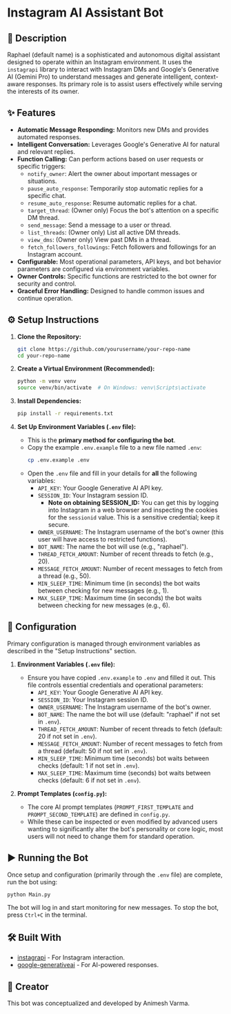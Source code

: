 # Instagram AI Assistant Bot

## 🤖 Description

Raphael (default name) is a sophisticated and autonomous digital assistant designed to operate within an Instagram environment. It uses the `instagrapi` library to interact with Instagram DMs and Google's Generative AI (Gemini Pro) to understand messages and generate intelligent, context-aware responses. Its primary role is to assist users effectively while serving the interests of its owner.

## ✨ Features

*   **Automatic Message Responding:** Monitors new DMs and provides automated responses.
*   **Intelligent Conversation:** Leverages Google's Generative AI for natural and relevant replies.
*   **Function Calling:** Can perform actions based on user requests or specific triggers:
    *   `notify_owner`: Alert the owner about important messages or situations.
    *   `pause_auto_response`: Temporarily stop automatic replies for a specific chat.
    *   `resume_auto_response`: Resume automatic replies for a chat.
    *   `target_thread`: (Owner only) Focus the bot's attention on a specific DM thread.
    *   `send_message`: Send a message to a user or thread.
    *   `list_threads`: (Owner only) List all active DM threads.
    *   `view_dms`: (Owner only) View past DMs in a thread.
    *   `fetch_followers_followings`: Fetch followers and followings for an Instagram account.
*   **Configurable:** Most operational parameters, API keys, and bot behavior parameters are configured via environment variables.
*   **Owner Controls:** Specific functions are restricted to the bot owner for security and control.
*   **Graceful Error Handling:** Designed to handle common issues and continue operation.

## ⚙️ Setup Instructions

1.  **Clone the Repository:**
    ```bash
    git clone https://github.com/yourusername/your-repo-name
    cd your-repo-name
    ```

2.  **Create a Virtual Environment (Recommended):**
    ```bash
    python -m venv venv
    source venv/bin/activate  # On Windows: venv\Scripts\activate
    ```

3.  **Install Dependencies:**
    ```bash
    pip install -r requirements.txt
    ```

4.  **Set Up Environment Variables (`.env` file):**
    *   This is the **primary method for configuring the bot**.
    *   Copy the example `.env.example` file to a new file named `.env`:
        ```bash
        cp .env.example .env
        ```
    *   Open the `.env` file and fill in your details for **all** the following variables:
        *   `API_KEY`: Your Google Generative AI API key.
        *   `SESSION_ID`: Your Instagram session ID.
            *   **Note on obtaining SESSION_ID:** You can get this by logging into Instagram in a web browser and inspecting the cookies for the `sessionid` value. This is a sensitive credential; keep it secure.
        *   `OWNER_USERNAME`: The Instagram username of the bot's owner (this user will have access to restricted functions).
        *   `BOT_NAME`: The name the bot will use (e.g., "raphael").
        *   `THREAD_FETCH_AMOUNT`: Number of recent threads to fetch (e.g., 20).
        *   `MESSAGE_FETCH_AMOUNT`: Number of recent messages to fetch from a thread (e.g., 50).
        *   `MIN_SLEEP_TIME`: Minimum time (in seconds) the bot waits between checking for new messages (e.g., 1).
        *   `MAX_SLEEP_TIME`: Maximum time (in seconds) the bot waits between checking for new messages (e.g., 6).

## 🔧 Configuration

Primary configuration is managed through environment variables as described in the "Setup Instructions" section.

1.  **Environment Variables (`.env` file):**
    *   Ensure you have copied `.env.example` to `.env` and filled it out. This file controls essential credentials and operational parameters:
        *   `API_KEY`: Your Google Generative AI API key.
        *   `SESSION_ID`: Your Instagram session ID.
        *   `OWNER_USERNAME`: The Instagram username of the bot's owner.
        *   `BOT_NAME`: The name the bot will use (default: "raphael" if not set in `.env`).
        *   `THREAD_FETCH_AMOUNT`: Number of recent threads to fetch (default: 20 if not set in `.env`).
        *   `MESSAGE_FETCH_AMOUNT`: Number of recent messages to fetch from a thread (default: 50 if not set in `.env`).
        *   `MIN_SLEEP_TIME`: Minimum time (seconds) bot waits between checks (default: 1 if not set in `.env`).
        *   `MAX_SLEEP_TIME`: Maximum time (seconds) bot waits between checks (default: 6 if not set in `.env`).

2.  **Prompt Templates (`config.py`):**
    *   The core AI prompt templates (`PROMPT_FIRST_TEMPLATE` and `PROMPT_SECOND_TEMPLATE`) are defined in `config.py`.
    *   While these can be inspected or even modified by advanced users wanting to significantly alter the bot's personality or core logic, most users will not need to change them for standard operation.

## ▶️ Running the Bot

Once setup and configuration (primarily through the `.env` file) are complete, run the bot using:

```bash
python Main.py
```

The bot will log in and start monitoring for new messages. To stop the bot, press `Ctrl+C` in the terminal.

## 🛠️ Built With

*   [instagrapi](https://github.com/adw0rd/instagrapi) - For Instagram interaction.
*   [google-generativeai](https://github.com/google/generative-ai-python) - For AI-powered responses.

## 👤 Creator

This bot was conceptualized and developed by Animesh Varma.
